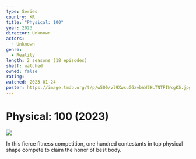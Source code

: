 ```yaml
---
type: Series
country: KR
title: "Physical: 100"
year: 2023
director: Unknown
actors:
  - Unknown
genre:
  - Reality
length: 2 seasons (18 episodes)
shelf: watched
owned: false
rating:
watched: 2023-01-24
poster: https://image.tmdb.org/t/p/w500/vl9XwsuGGzvbAWlHLTNTFIWcgK6.jpg
---
```


# Physical: 100 (2023)

![](https://image.tmdb.org/t/p/w500/vl9XwsuGGzvbAWlHLTNTFIWcgK6.jpg)

In this fierce fitness competition, one hundred contestants in top physical shape compete to claim the honor of best body.